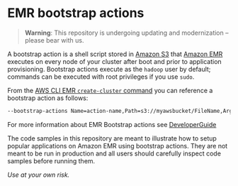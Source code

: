 EMR bootstrap actions
=====================

> **Warning**: This repository is undergoing updating and modernization – please bear with us.

A bootstrap action is a shell script stored in [Amazon S3](http://aws.amazon.com/s3/) that [Amazon EMR](https://aws.amazon.com/emr/) executes on every node of your cluster after boot and prior to application provisioning.
Bootstrap actions execute as the `hadoop` user by default; commands can be executed with root privileges if you use `sudo`.

From the [AWS CLI EMR `create-cluster` command](https://awscli.amazonaws.com/v2/documentation/api/latest/reference/emr/create-cluster.html) you can reference a bootstrap action as follows:


```sh
--bootstrap-actions Name=action-name,Path=s3://myawsbucket/FileName,Args=arg1,arg2
```

For more information about EMR Bootstrap actions see [DeveloperGuide](https://docs.aws.amazon.com/emr/latest/ManagementGuide/emr-plan-bootstrap.html)

The code samples in this repository are meant to illustrate how to setup popular applications on Amazon EMR using bootstrap actions.
They are not meant to be run in production and all users should carefully inspect code samples before running them.

_Use at your own risk._
